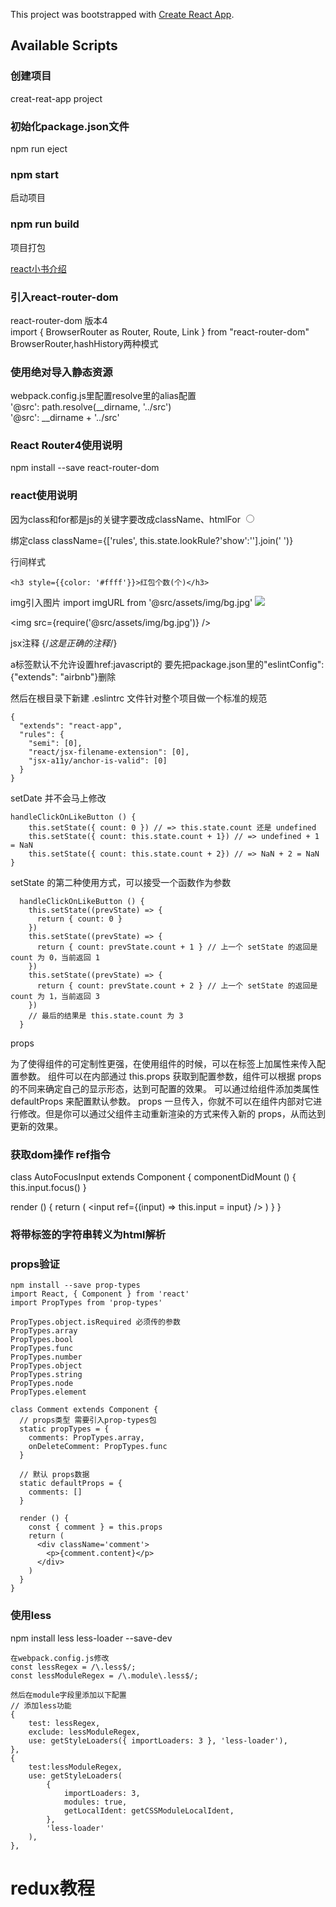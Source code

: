 This project was bootstrapped with [Create React App](https://github.com/facebook/create-react-app).

## Available Scripts


### 创建项目

creat-reat-app project

### 初始化package.json文件

npm run eject

### npm start

启动项目

### npm run build

项目打包

[react小书介绍](http://huziketang.mangojuice.top/books/react/lesson25)

### 引入react-router-dom

react-router-dom 版本4<br/>
import { BrowserRouter as Router, Route, Link } from "react-router-dom"<br/>
BrowserRouter,hashHistory两种模式 <br/>

### 使用绝对导入静态资源

webpack.config.js里配置resolve里的alias配置<br/>
'@src': path.resolve(__dirname, '../src')<br/>
'@src': __dirname + '../src'<br/>

### React Router4使用说明
npm install --save react-router-dom

### react使用说明

因为class和for都是js的关键字要改成className、htmlFor
<label htmlFor='sex'>
  <input type="radio" value="boy" name="sex">
</label>

绑定class
className={['rules', this.state.lookRule?'show':''].join(' ')}

行间样式
```code
<h3 style={{color: '#ffff'}}>红包个数(个)</h3>
```

img引入图片
import imgURL from '@src/assets/img/bg.jpg'
<img src={imgURL}/>

<img src={require('@src/assets/img/bg.jpg')} />

jsx注释
{/*这是正确的注释*/}

a标签默认不允许设置href:javascript的
要先把package.json里的"eslintConfig": {"extends": "airbnb"}删除

然后在根目录下新建 .eslintrc 文件针对整个项目做一个标准的规范
```code
{
  "extends": "react-app",
  "rules": {
    "semi": [0],
    "react/jsx-filename-extension": [0],
    "jsx-a11y/anchor-is-valid": [0]
  }
}
```

setDate  并不会马上修改
```code
handleClickOnLikeButton () {
    this.setState({ count: 0 }) // => this.state.count 还是 undefined
    this.setState({ count: this.state.count + 1}) // => undefined + 1 = NaN
    this.setState({ count: this.state.count + 2}) // => NaN + 2 = NaN
}
```

setState 的第二种使用方式，可以接受一个函数作为参数

```code
  handleClickOnLikeButton () {
    this.setState((prevState) => {
      return { count: 0 }
    })
    this.setState((prevState) => {
      return { count: prevState.count + 1 } // 上一个 setState 的返回是 count 为 0，当前返回 1
    })
    this.setState((prevState) => {
      return { count: prevState.count + 2 } // 上一个 setState 的返回是 count 为 1，当前返回 3
    })
    // 最后的结果是 this.state.count 为 3
  }
```

props

为了使得组件的可定制性更强，在使用组件的时候，可以在标签上加属性来传入配置参数。
组件可以在内部通过 this.props 获取到配置参数，组件可以根据 props 的不同来确定自己的显示形态，达到可配置的效果。
可以通过给组件添加类属性 defaultProps 来配置默认参数。
props 一旦传入，你就不可以在组件内部对它进行修改。但是你可以通过父组件主动重新渲染的方式来传入新的 props，从而达到更新的效果。

### 获取dom操作 ref指令
class AutoFocusInput extends Component {
  componentDidMount () {
    this.input.focus()
  }

  render () {
    return (
      <input ref={(input) => this.input = input} />
    )
  }
}

### 将带标签的字符串转义为html解析
<p dangerouslySetInnerHTML={{ __html: value.content }}  />

### props验证
```code
npm install --save prop-types
import React, { Component } from 'react'
import PropTypes from 'prop-types'

PropTypes.object.isRequired 必须传的参数
PropTypes.array
PropTypes.bool
PropTypes.func
PropTypes.number
PropTypes.object
PropTypes.string
PropTypes.node
PropTypes.element

class Comment extends Component {
  // props类型 需要引入prop-types包
  static propTypes = {
    comments: PropTypes.array,
    onDeleteComment: PropTypes.func
  }

  // 默认 props数据
  static defaultProps = {
    comments: []
  }
  
  render () {
    const { comment } = this.props
    return (
      <div className='comment'>
        <p>{comment.content}</p>
      </div>
    )
  }
}
```



### 使用less
npm install less less-loader --save-dev

```code
在webpack.config.js修改
const lessRegex = /\.less$/;
const lessModuleRegex = /\.module\.less$/;

然后在module字段里添加以下配置
// 添加less功能
{
    test: lessRegex,
    exclude: lessModuleRegex,
    use: getStyleLoaders({ importLoaders: 3 }, 'less-loader'),
},
{
    test:lessModuleRegex,
    use: getStyleLoaders(
        {
            importLoaders: 3,
            modules: true,
            getLocalIdent: getCSSModuleLocalIdent,
        },
        'less-loader'
    ),
},
```

# redux教程
